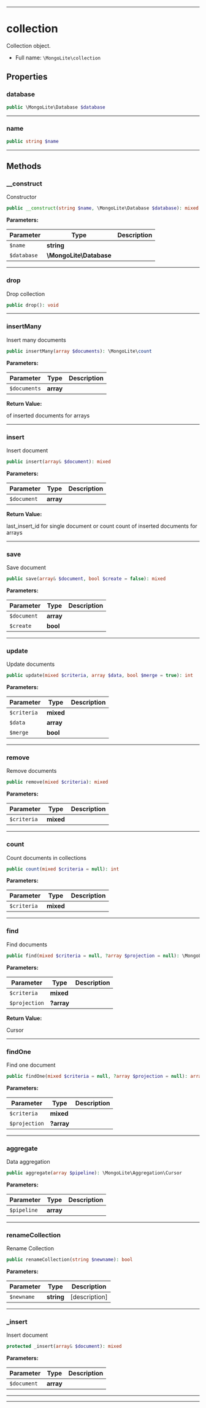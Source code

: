 ***

# collection

Collection object.



* Full name: `\MongoLite\collection`



## Properties


### database



```php
public \MongoLite\Database $database
```






***

### name



```php
public string $name
```






***

## Methods


### __construct

Constructor

```php
public __construct(string $name, \MongoLite\Database $database): mixed
```








**Parameters:**

| Parameter | Type | Description |
|-----------|------|-------------|
| `$name` | **string** |  |
| `$database` | **\MongoLite\Database** |  |




***

### drop

Drop collection

```php
public drop(): void
```











***

### insertMany

Insert many documents

```php
public insertMany(array $documents): \MongoLite\count
```








**Parameters:**

| Parameter | Type | Description |
|-----------|------|-------------|
| `$documents` | **array** |  |


**Return Value:**

of inserted documents for arrays



***

### insert

Insert document

```php
public insert(array& $document): mixed
```








**Parameters:**

| Parameter | Type | Description |
|-----------|------|-------------|
| `$document` | **array** |  |


**Return Value:**

last_insert_id for single document or
count count of inserted documents for arrays



***

### save

Save document

```php
public save(array& $document, bool $create = false): mixed
```








**Parameters:**

| Parameter | Type | Description |
|-----------|------|-------------|
| `$document` | **array** |  |
| `$create` | **bool** |  |




***

### update

Update documents

```php
public update(mixed $criteria, array $data, bool $merge = true): int
```








**Parameters:**

| Parameter | Type | Description |
|-----------|------|-------------|
| `$criteria` | **mixed** |  |
| `$data` | **array** |  |
| `$merge` | **bool** |  |




***

### remove

Remove documents

```php
public remove(mixed $criteria): mixed
```








**Parameters:**

| Parameter | Type | Description |
|-----------|------|-------------|
| `$criteria` | **mixed** |  |




***

### count

Count documents in collections

```php
public count(mixed $criteria = null): int
```








**Parameters:**

| Parameter | Type | Description |
|-----------|------|-------------|
| `$criteria` | **mixed** |  |




***

### find

Find documents

```php
public find(mixed $criteria = null, ?array $projection = null): \MongoLite\cursor
```








**Parameters:**

| Parameter | Type | Description |
|-----------|------|-------------|
| `$criteria` | **mixed** |  |
| `$projection` | **?array** |  |


**Return Value:**

Cursor



***

### findOne

Find one document

```php
public findOne(mixed $criteria = null, ?array $projection = null): array
```








**Parameters:**

| Parameter | Type | Description |
|-----------|------|-------------|
| `$criteria` | **mixed** |  |
| `$projection` | **?array** |  |




***

### aggregate

Data aggregation

```php
public aggregate(array $pipeline): \MongoLite\Aggregation\Cursor
```








**Parameters:**

| Parameter | Type | Description |
|-----------|------|-------------|
| `$pipeline` | **array** |  |




***

### renameCollection

Rename Collection

```php
public renameCollection(string $newname): bool
```








**Parameters:**

| Parameter | Type | Description |
|-----------|------|-------------|
| `$newname` | **string** | [description] |




***

### _insert

Insert document

```php
protected _insert(array& $document): mixed
```








**Parameters:**

| Parameter | Type | Description |
|-----------|------|-------------|
| `$document` | **array** |  |




***


***

